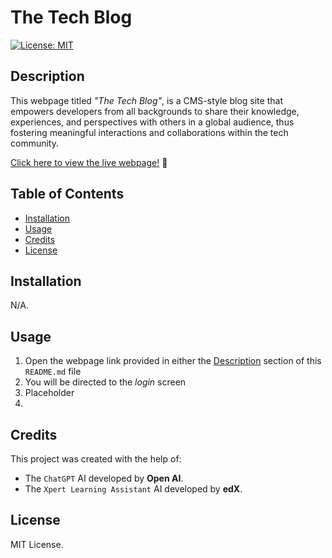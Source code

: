 # The Tech Blog

[![License: MIT](https://img.shields.io/badge/License-MIT-blue.svg)](https://opensource.org/licenses/MIT)

## Description

This webpage titled _"The Tech Blog"_, is a CMS-style blog site that empowers developers from all backgrounds to share their knowledge, experiences, and perspectives with others in a global audience, thus fostering meaningful interactions and collaborations within the tech community.

[Click here to view the live webpage!](placeholderLink) 📑

## Table of Contents

* [Installation](#installation)
* [Usage](#usage)
* [Credits](#credits)
* [License](#license)

## Installation

N/A.

## Usage

1. Open the webpage link provided in either the [Description](#description) section of this `README.md` file
2. You will be directed to the _login_ screen
3. Placeholder
4. 

## Credits

This project was created with the help of:
* The `ChatGPT` AI developed by __Open AI__.
* The `Xpert Learning Assistant` AI developed by __edX__.


## License

MIT License.
